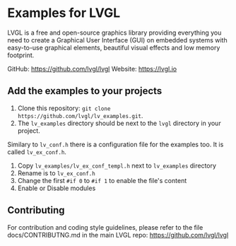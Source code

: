 # Examples for LVGL

LVGL is a free and open-source graphics library providing everything you need to create a Graphical User Interface (GUI) on embedded systems with easy-to-use graphical elements, beautiful visual effects and low memory footprint.

GitHub: https://github.com/lvgl/lvgl
Website: https://lvgl.io

## Add the examples to your projects
1. Clone this repository: `git clone https://github.com/lvgl/lv_examples.git`.
2. The `lv_examples` directory should be next to the `lvgl` directory in your project.

Similary to `lv_conf.h` there is a configuration file for the examples too. It is called `lv_ex_conf.h`.
1. Copy `lv_examples/lv_ex_conf_templ.h` next to `lv_examples` directory
2. Rename is to `lv_ex_conf.h`
3. Change the first `#if 0` to `#if 1` to enable the file's content
4. Enable or Disable modules


## Contributing
For contribution and coding style guidelines, please refer to the file docs/CONTRIBUTNG.md in the main LVGL repo:
  https://github.com/lvgl/lvgl

